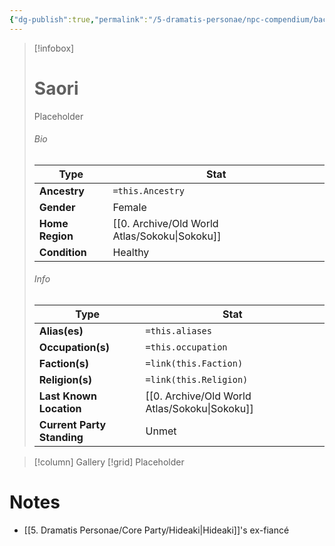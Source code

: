 ```yaml
---
{"dg-publish":true,"permalink":"/5-dramatis-personae/npc-compendium/background/saori/","noteIcon":""}
---
```



> [!infobox]
> # Saori
> Placeholder
> ###### Bio
> Type |  Stat |
> ---|---|
> **Ancestry** | `=this.Ancestry` |
> **Gender** | Female |
> **Home Region** | [[0. Archive/Old World Atlas/Sokoku\|Sokoku]] |
> **Condition** | Healthy |
> ###### Info
> Type |  Stat |
> ---|---|
> **Alias(es)** | `=this.aliases` |
> **Occupation(s)** | `=this.occupation` |
> **Faction(s)** | `=link(this.Faction)` |
> **Religion(s)** | `=link(this.Religion)` |
> **Last Known Location** | [[0. Archive/Old World Atlas/Sokoku\|Sokoku]] |
> **Current Party Standing** | Unmet |

> [!column] Gallery 
> [!grid] 
> Placeholder

# Notes

- [[5. Dramatis Personae/Core Party/Hideaki\|Hideaki]]'s ex-fiancé 


